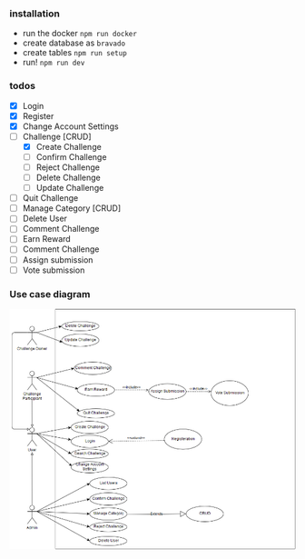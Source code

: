 ### installation

- run the docker
  `npm run docker`
- create database as `bravado`
- create tables
  `npm run setup`
- run!
  `npm run dev`

### todos

- [x] Login
- [x] Register
- [x] Change Account Settings
- [ ] Challenge [CRUD]
  - [x] Create Challenge
  - [ ] Confirm Challenge
  - [ ] Reject Challenge
  - [ ] Delete Challenge
  - [ ] Update Challenge
- [ ] Quit Challenge
- [ ] Manage Category [CRUD]
- [ ] Delete User
- [ ] Comment Challenge
- [ ] Earn Reward
- [ ] Comment Challenge
- [ ] Assign submission
- [ ] Vote submission

### Use case diagram

![Use Case diagram](./docs/img/use_case.png)
